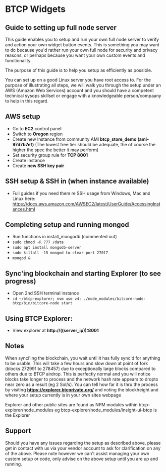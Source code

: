 # BTCP Widgets
## Guide to setting up full node server

This guide enables you to setup and run your own full node server to verify and action your own widget button events. This is something you may want to do because you'd rather run your own full node for security and privacy reasons, or perhaps because you want your own custom events and functionality.

The purpose of this guide is to help you setup as efficiently as possible.

You can set up on a good Linux server you have root access to. For the purpose of illustrating all steps, we will walk you through the setup under an AWS (Amazon Web Services) account and you should have a competent technical sysops skillset or engage with a knowledgeable person/compaany to help in this regard.

## AWS setup
- Go to **EC2** control panel
- Switch to **Oregon** region
- Create new Instance from community AMI **btcp_store_demo (ami-97d7b7ef)**
  (The lowest free tier should be adequate, the of course the higher the spec the better it may perform)
- Set security group rule for **TCP 8001**
- Create instance
- Create **new SSH key pair**
 
## SSH setup & SSH in (when instance available)
- Full guides if you need them re SSH usage from Windows, Mac and Linux here:
https://docs.aws.amazon.com/AWSEC2/latest/UserGuide/AccessingInstances.html

## Completing setup and running mongod
- Run functions in install_mongodb (commented out)
- `sudo chmod -R 777 /data`
- `sudo apt install mongodb-server`
- `sudo killall -15 mongod to clear port 27017`
- `mongod &`

## Sync'ing blockchain and starting Explorer (to see progress)
- Open 2nd SSH terminal instance
- `cd ~/btcp-explorer; nvm use v4; ./node_modules/bitcore-node-btcp/bin/bitcore-node start`

## Using BTCP Explorer:
- View explorer at **http://((server_ip)):8001**

## Notes
When synci'ing the blockchain, you wait until it has fully sync'd for anything to be usable. This will take a few hours and slow down at point of fork (blocks 272991 to 278457) due to exceptionally large blocks compared to others due to BTCP airdrop. This is perfectly normal and you will notice blocks take longer to process and the network hash rate appears to dropto near zero as a result (eg 2 Sol/s).
You can tell how far it is thru the process by visiting **https://explorer.btcprivate.org/** and noting the blockheight and where your setup currently is in your own sites webpage

Explorer and other public sites are found as NPM modules within btcp-explorer/node_modules eg btcp-explorer/node_modules/insight-ui-btcp is the Explorer

## Support
Should you have any issues regarding the setup as described above, please get in contact with us via your vendor account to ask for clarification on any of the above.
Please note however we can't assist managing your own custom setup or code, only advise on the above setup until you are up and running.
